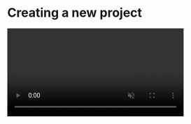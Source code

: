 # Creating a new project

<video width=80% autoplay loop muted controls>
<source src="../videos/create-a-new-project.mp4" type="video/mp4">
</video>
